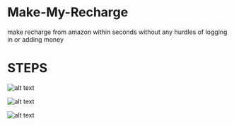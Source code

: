 # Make-My-Recharge
make recharge from amazon within seconds without any hurdles of logging in or adding money 

# STEPS

![alt text](https://i.ibb.co/p2wvJxv/Capture0.png)

![alt text](https://i.ibb.co/6ymr32k/Capture2.png)

![alt text](https://i.ibb.co/6ymr32k/Capture1.png)




